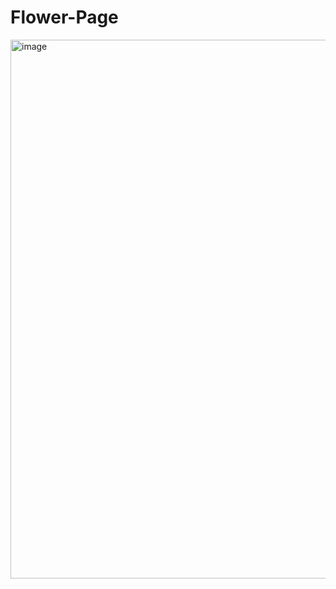 # Flower-Page
<img width="862" alt="image" src="https://user-images.githubusercontent.com/81070118/231217785-d1428e4c-1533-422f-957d-a5ea3b2b5f32.png">
